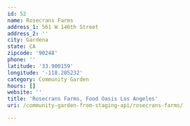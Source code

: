 ```yaml
---
id: 52
name: Rosecrans Farms
address_1: 561 W 146th Street
address_2: ''
city: Gardena
state: CA
zipcode: '90248'
phone: ''
latitude: '33.900159'
longitude: '-118.285232'
category: Community Garden
hours: []
website: ''
title: 'Rosecrans Farms, Food Oasis Los Angeles'
uri: /community-garden-from-staging-api/rosecrans-farms/

---
```

